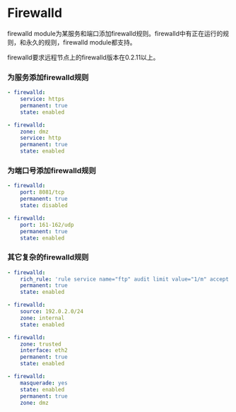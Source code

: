 # Firewalld

firewalld module为某服务和端口添加firewalld规则。firewalld中有正在运行的规则，和永久的规则，firewalld module都支持。

firewalld要求远程节点上的firewalld版本在0.2.11以上。



### 为服务添加firewalld规则
```yaml
- firewalld:
    service: https
    permanent: true
    state: enabled
```

```yaml
- firewalld:
    zone: dmz
    service: http
    permanent: true
    state: enabled
```


### 为端口号添加firewalld规则

```yaml
- firewalld:
    port: 8081/tcp
    permanent: true
    state: disabled
```

```yaml
- firewalld:
    port: 161-162/udp
    permanent: true
    state: enabled
```



### 其它复杂的firewalld规则

```yaml
- firewalld:
    rich_rule: 'rule service name="ftp" audit limit value="1/m" accept'
    permanent: true
    state: enabled
```

```yaml
- firewalld:
    source: 192.0.2.0/24
    zone: internal
    state: enabled
```

```yaml
- firewalld:
    zone: trusted
    interface: eth2
    permanent: true
    state: enabled
```

```yaml
- firewalld:
    masquerade: yes
    state: enabled
    permanent: true
    zone: dmz
```

